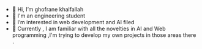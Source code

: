 - 👋 Hi, I’m ghofrane khalfallah
- 📖 I'm an engineering student
- 👀 I’m  interested in web development and AI filed
- 🌱 Currently , I am familiar with all the novelties in AI and  Web programming ,I'm trying to develop my own projects  in those areas there . 


<!---
ghofranekhalfallah/ghofranekhalfallah is a ✨ special ✨ repository because its `README.md` (this file) appears on your GitHub profile.
You can click the Preview link to take a look at your changes.
--->
